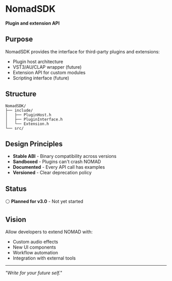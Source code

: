 # NomadSDK

**Plugin and extension API**

## Purpose

NomadSDK provides the interface for third-party plugins and extensions:
- Plugin host architecture
- VST3/AU/CLAP wrapper (future)
- Extension API for custom modules
- Scripting interface (future)

## Structure

```
NomadSDK/
├── include/
│   ├── PluginHost.h
│   ├── PluginInterface.h
│   └── Extension.h
└── src/
```

## Design Principles

- **Stable ABI** - Binary compatibility across versions
- **Sandboxed** - Plugins can't crash NOMAD
- **Documented** - Every API call has examples
- **Versioned** - Clear deprecation policy

## Status

⚪ **Planned for v3.0** - Not yet started

## Vision

Allow developers to extend NOMAD with:
- Custom audio effects
- New UI components
- Workflow automation
- Integration with external tools

---

*"Write for your future self."*
